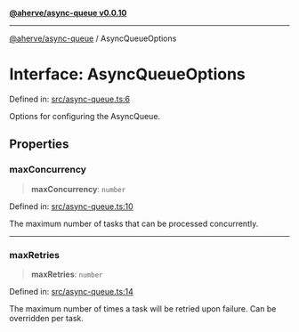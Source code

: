 [**@aherve/async-queue v0.0.10**](../README.md)

***

[@aherve/async-queue](../globals.md) / AsyncQueueOptions

# Interface: AsyncQueueOptions

Defined in: [src/async-queue.ts:6](https://github.com/aherve/async-queue/blob/447558e6887d14e30051b5e6b88beb39e95cc768/src/async-queue.ts#L6)

Options for configuring the AsyncQueue.

## Properties

### maxConcurrency

> **maxConcurrency**: `number`

Defined in: [src/async-queue.ts:10](https://github.com/aherve/async-queue/blob/447558e6887d14e30051b5e6b88beb39e95cc768/src/async-queue.ts#L10)

The maximum number of tasks that can be processed concurrently.

***

### maxRetries

> **maxRetries**: `number`

Defined in: [src/async-queue.ts:14](https://github.com/aherve/async-queue/blob/447558e6887d14e30051b5e6b88beb39e95cc768/src/async-queue.ts#L14)

The maximum number of times a task will be retried upon failure. Can be overridden per task.
